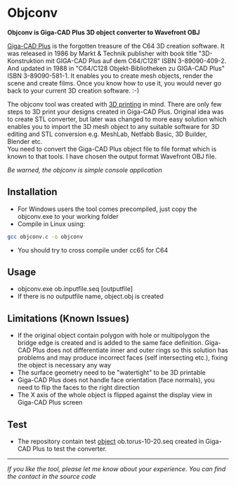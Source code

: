 Objconv
=======

**Objconv is Giga-CAD Plus 3D object converter to Wavefront OBJ**

[Giga-CAD Plus](https://github.com/mrjoso/giga-cad-obj/blob/master/photos/gigac_version.png) is the forgotten treasure of the C64 3D creation software.
It was released in 1986 by Markt & Technik publisher with book title "3D-Konstruktion mit GIGA-CAD Plus auf dem C64/C128" ISBN 3-89090-409-2.
And updated in 1988 in "C64/C128 Objekt-Bibliotheken zu GIGA-CAD Plus" ISBN 3-89090-581-1.
It enables you to create mesh objects, render the scene and create films.
Once you know how to use it, you would never go back to your current 3D creation software. :-)       

The objconv tool was created with [3D printing](https://github.com/mrjoso/giga-cad-obj/blob/master/photos/canon-obj.jpg) in mind. There are only few steps to 3D print your designs created in Giga-CAD Plus.
Original idea was to create STL converter, but later was changed to more easy solution which enables you to import the 3D mesh object 
to any suitable software for 3D editing and STL conversion e.g. MeshLab, Netfabb Basic, 3D Builder, Blender etc.   
You need to convert the Giga-CAD Plus object file to file format which is known to that tools.
I have chosen the output format Wavefront OBJ file.

*Be warned, the objconv is simple console application*

## Installation

 * For Windows users the tool comes precompiled, just copy the objconv.exe to your working folder 
 * Compile in Linux using:
```bash
gcc objconv.c -o objconv
```
 * You should try to cross compile under cc65 for C64 

## Usage

 * objconv.exe ob.inputfile.seq [outputfile]
 * If there is no outputfile name, object.obj is created

## Limitations (Known Issues)

 * If the original object contain polygon with hole or multipolygon the bridge edge is created and is added to the same face definition.
Giga-CAD Plus does not differentiate inner and outer rings so this solution has problems and may produce incorrect faces (self intersecting etc.), fixing the object is necessary any way
 * The surface geometry need to be "watertight" to be 3D printable
 * Giga-CAD Plus does not handle face orientation (face normals), you need to flip the faces to the right direction
 * The X axis of the whole object is flipped against the display view in Giga-CAD Plus screen 

## Test

 * The repository contain test [object](https://github.com/mrjoso/giga-cad-obj/blob/master/photos/torus-10-20sm.png) ob.torus-10-20.seq
created in Giga-CAD Plus to test the converter.
---

*If you like the tool, please let me know about your experience. You can find the contact in the source code*
